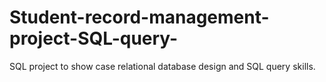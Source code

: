# Student-record-management-project-SQL-query-
SQL project to show case relational database design and SQL query skills.
